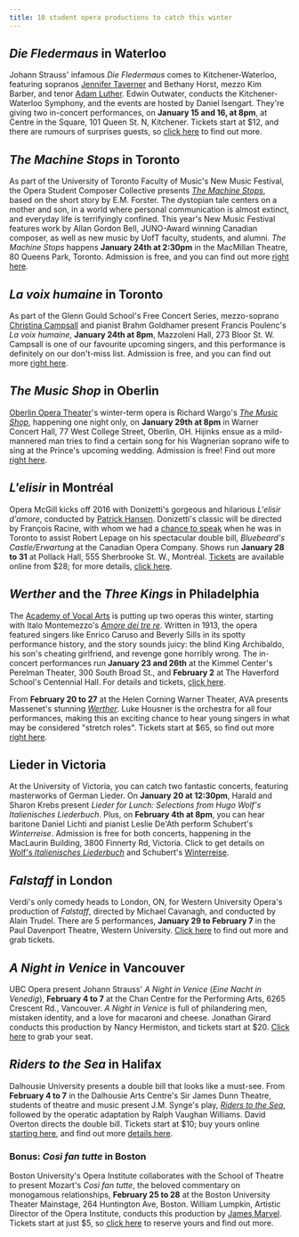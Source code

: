 ```yaml
---
title: 10 student opera productions to catch this winter
---
```


## *Die Fledermaus* in Waterloo

Johann Strauss' infamous *Die Fledermaus* comes to Kitchener-Waterloo, featuring sopranos [Jennifer Taverner](/scene/people/jennifer-taverner/) and Bethany Horst, mezzo Kim Barber, and tenor [Adam Luther](/scene/people/adam-luther/). Edwin Outwater, conducts the Kitchener-Waterloo Symphony, and the events are hosted by Daniel Isengart. They're giving two in-concert performances, on **January 15 and 16, at 8pm**, at Centre in the Square, 101 Queen St. N, Kitchener. Tickets start at $12, and there are rumours of surprises guests, so [click here](https://tickets.kwsymphony.ca/single/EventDetail.aspx?p=1827) to find out more.

## *The Machine Stops* in Toronto

As part of the University of Toronto Faculty of Music's New Music Festival, the Opera Student Composer Collective presents [*The Machine Stops*](https://music.utoronto.ca/concerts-events.php?eid=583), based on the short story by E.M. Forster. The dystopian tale centers on a mother and son, in a world where personal communication is almost extinct, and everyday life is terrifyingly confined. This year's New Music Festival features work by Allan Gordon Bell, JUNO-Award winning Canadian composer, as well as new music by UofT faculty, students, and alumni. *The Machine Stops* happens **January 24th at 2:30pm** in the MacMillan Theatre, 80 Queens Park, Toronto. Admission is free, and you can find out more [right here](https://music.utoronto.ca/concerts-events.php?eid=583).

## *La voix humaine* in Toronto

As part of the Glenn Gould School's Free Concert Series, mezzo-soprano [Christina Campsall](/scene/people/christina-campsall/) and pianist Brahm Goldhamer present Francis Poulenc's *La voix humaine*, **January 24th at 8pm**, Mazzoleni Hall, 273 Bloor St. W. Campsall is one of our favourite upcoming singers, and this performance is definitely on our don't-miss list. Admission is free, and you can find out more [right here](https://www.facebook.com/events/541573745993031/).

## *The Music Shop* in Oberlin

[Oberlin Opera Theater](/scene/companies/oberlin-college-and-conservatory/)'s winter-term opera is Richard Wargo's [*The Music Shop*](https://calendar.oberlin.edu/event/winter_term_opera_the_music_shop_by_richard_wargo?utm_campaign=widget&utm_medium=widget&utm_source=Oberlin+College#.VoWXdZOAOko), happening one night only, on **January 29th at 8pm** in Warner Concert Hall, 77 West College Street, Oberlin, OH. Hijinks ensue as a mild-mannered man tries to find a certain song for his Wagnerian soprano wife to sing at the Prince's upcoming wedding. Admission is free! Find out more [right here](https://calendar.oberlin.edu/event/winter_term_opera_the_music_shop_by_richard_wargo?utm_campaign=widget&utm_medium=widget&utm_source=Oberlin+College#.VoWXdZOAOko).

## *L'elisir* in Montréal

Opera McGill kicks off 2016 with Donizetti's gorgeous and hilarious *L'elisir d'amore*, conducted by [Patrick Hansen](/and-i-know-things-now/). Donizetti's classic will be directed by François Racine, with whom we had a [chance to speak](/francois-racine-on-bluebeards-castle-erwartung/) when he was in Toronto to assist Robert Lepage on his spectacular double bill, *Bluebeard's Castle/Erwartung* at the Canadian Opera Company. Shows run **January 28 to 31** at Pollack Hall, 555 Sherbrooke St. W., Montréal. [Tickets](http://schulich.ticketmob.com/event.cfm?id=108718) are available online from $28; for more details, [click here](https://www.mcgill.ca/music/channels/event/opera-mcgill-donizettis-lelisir-damore-253243).

## *Werther* and the *Three Kings* in Philadelphia

The [Academy of Vocal Arts](/scene/companies/avademy-of-vocal-arts/) is putting up two operas this winter, starting with Italo Montemezzo's [*Amore dei tre re*](http://www.avaopera.org/productions/2015/lamore-dei-tre-re/). Written in 1913, the opera featured singers like Enrico Caruso and Beverly Sills in its spotty performance history, and the story sounds juicy: the blind King Archibaldo, his son's cheating girlfriend, and revenge gone horribly wrong. The in-concert performances run **January 23 and 26th** at the Kimmel Center's Perelman Theater, 300 South Broad St., and **February 2** at The Haverford School's Centennial Hall. For details and tickets, [click here](http://www.avaopera.org/productions/2015/lamore-dei-tre-re/).

From **February 20 to 27** at the Helen Corning Warner Theater, AVA presents Massenet's stunning [*Werther*](http://www.avaopera.org/productions/2015/werther/).  Luke Housner is the orchestra for all four performances, making this an exciting chance to hear young singers in what may be considered "stretch roles". Tickets start at $65, so find out more [right here](http://www.avaopera.org/productions/2015/werther/).

## Lieder in Victoria

At the University of Victoria, you can catch two fantastic concerts, featuring masterworks of German Lieder. On **January 20 at 12:30pm**, Harald and Sharon Krebs present *Lieder for Lunch: Selections from Hugo Wolf's Italienisches Liederbuch*. Plus, on **February 4th at 8pm**, you can hear baritone Daniel Lichti and pianist Leslie De'Ath perform Schubert's *Winterreise*. Admission is free for both concerts, happening in the MacLaurin Building, 3800 Finnerty Rd, Victoria. Click to get details on [Wolf's *Italienisches Liederbuch*](http://events.uvic.ca/?view=day&cal=23&day=20&month=01&year=2016#event_heading_107795) and Schubert's [Winterreise](http://events.uvic.ca/?view=day&cal=23&day=04&month=02&year=2016#event_heading_107809).

## *Falstaff* in London

Verdi's only comedy heads to London, ON, for Western University Opera's production of *Falstaff*, directed by Michael Cavanagh, and conducted by Alain Trudel. There are 5 performances, **January 29 to February 7** in the Paul Davenport Theatre, Western University. [Click here](http://www.events.westernu.ca/events/music/2016-01/opera-at-western-falstaff.html?referrer=http://events.westernu.ca/events/music/index.html?referrer=http://www.music.uwo.ca/?referrer=http://events.westernu.ca/events/music/index.html?referrer=http://www.events.westernu.ca/events/music/2016-01/opera-at-western-falstaff.html) to find out more and grab tickets.

## *A Night in Venice* in Vancouver

UBC Opera present Johann Strauss' *A Night in Venice* (*Eine Nacht in Venedig*),  **February 4 to 7** at the Chan Centre for the Performing Arts, 6265 Crescent Rd., Vancouver. *A Night in Venice* is full of philandering men, mistaken identity, and a love for macaroni and cheese. Jonathan Girard conducts this production by Nancy Hermiston, and tickets start at $20. [Click here](https://tickets.ubc.ca/online/default.asp?doWork::WScontent::loadArticle=Load&BOparam::WScontent::loadArticle::article_id=53A84990-D3E5-41F3-9FC6-AE6F5E0C059A) to grab your seat.

## *Riders to the Sea* in Halifax

Dalhousie University presents a double bill that looks like a must-see. From **February 4 to 7** in the Dalhousie Arts Centre's Sir James Dunn Theatre, students of theatre and music present J.M. Synge's play, [*Riders to the Sea*](http://www.dal.ca/faculty/arts/school-of-performing-arts/our-season/StageProductions.html), followed by the operatic adaptation by Ralph Vaughan Williams. David Overton directs the double bill. Tickets start at $10; buy yours online [starting here](https://kil-dacweb-3.cohn.dal.ca/online/default.asp?sToken=1%2Cec81620c%2C5685af7e%2C63A3BBD1-6C6C-4191-B0D1-74A44404F782%2CYcygmalpbBZ0fShDHNkJAPAsC%2BI%3D&doWork::WScontent::prevPage), and find out more [details here](http://www.dal.ca/faculty/arts/school-of-performing-arts/our-season/StageProductions.html).

### Bonus: *Così fan tutte* in Boston

Boston University's Opera Institute collaborates with the School of Theatre to present Mozart's *Così fan tutte*, the beloved commentary on monogamous relationships, **February 25 to 28** at the Boston University Theater Mainstage, 264 Huntington Ave, Boston. William Lumpkin, Artistic Director of the Opera Institute, conducts this production by [James Marvel](/talking-with-directors-operas-marvel/). Tickets start at just $5, so [click here](http://www.bostontheatrescene.com/season/BUCFA-Presents-Cosi-Fan-Tutte/) to reserve yours and find out more.
